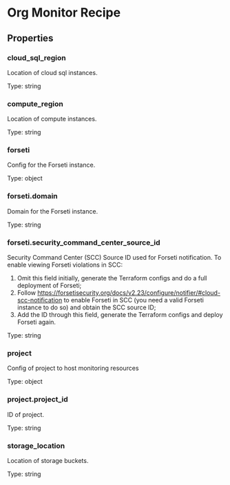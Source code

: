 # Org Monitor Recipe

## Properties

### cloud_sql_region

Location of cloud sql instances.


Type: string

### compute_region

Location of compute instances.


Type: string

### forseti

Config for the Forseti instance.


Type: object

### forseti.domain

Domain for the Forseti instance.


Type: string

### forseti.security_command_center_source_id

Security Command Center (SCC) Source ID used for Forseti notification.
To enable viewing Forseti violations in SCC:
1) Omit this field initially, generate the Terraform configs and do a
full deployment of Forseti;
2) Follow https://forsetisecurity.org/docs/v2.23/configure/notifier/#cloud-scc-notification
to enable Forseti in SCC (you need a valid Forseti instance to do so)
and obtain the SCC source ID;
3) Add the ID through this field, generate the Terraform configs and
deploy Forseti again.



Type: string

### project

Config of project to host monitoring resources


Type: object

### project.project_id

ID of project.


Type: string

### storage_location

Location of storage buckets.


Type: string

